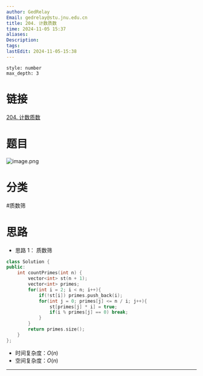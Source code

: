 ```yaml
---
author: GedRelay
Email: gedrelay@stu.jnu.edu.cn
title: 204. 计数质数
time: 2024-11-05 15:37
aliases: 
Description: 
tags: 
lastEdit: 2024-11-05-15:38
---
```


```toc
style: number
max_depth: 3
```

# 链接
[204. 计数质数](https://leetcode.cn/problems/count-primes/) 

# 题目
![image.png](https://ged-pic-bed.oss-cn-guangzhou.aliyuncs.com/img/202411051537943.png)


# 分类
#质数筛 

# 思路
- 思路 1：
质数筛

```cpp
class Solution {
public:
    int countPrimes(int n) {
        vector<int> st(n + 1);
        vector<int> primes;
        for(int i = 2; i < n; i++){
            if(!st[i]) primes.push_back(i);
            for(int j = 0; primes[j] <= n / i; j++){
                st[primes[j] * i] = true;
                if(i % primes[j] == 0) break;
            }
        }
        return primes.size();
    }
};
```


- 时间复杂度：${O\left( n \right)  }$ 
- 空间复杂度：${O\left( n \right)  }$ 


---

